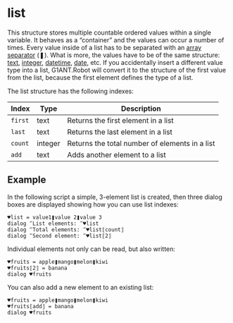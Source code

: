 # list

This structure stores multiple countable ordered values within a single variable. It behaves as a “container” and the values can occur a number of times. Every value inside of a list has to be separated with an [array separator](https://manual.g1ant.com/link/G1ANT.Manual/appendices/special-characters/array-separator.md) (❚). What is more, the values have to be of the same structure: [text](TextStructure.md), [integer](IntegerStructure.md), [datetime](DateTimeStructure.md), [date](DateStructure.md), etc. If you accidentally insert a different value type into a list, G1ANT.Robot will convert it to the structure of the first value from the list, because the first element defines the type of a list.

The list structure has the following indexes:

| Index   | Type    | Description                                    |
| ------- | ------- | ---------------------------------------------- |
| `first` | text    | Returns the first element in a list            |
| `last`  | text    | Returns the last element in a list             |
| `count` | integer | Returns the total number of elements in a list |
| `add`   | text    | Adds another element to a list                 |

## Example

In the following script a simple, 3-element list is created, then three dialog boxes are displayed showing how you can use list indexes:

```G1ANT
♥list = value1❚value 2❚value 3
dialog ‴List elements: ‴♥list
dialog ‴Total elements: ‴♥list⟦count⟧
dialog ‴Second element: ‴♥list⟦2⟧
```

Individual elements not only can be read, but also written:

```G1ANT
♥fruits = apple❚mango❚melon❚kiwi
♥fruits⟦2⟧ = banana
dialog ♥fruits
```

You can also add a new element to an existing list:

```G1ANT
♥fruits = apple❚mango❚melon❚kiwi
♥fruits⟦add⟧ = banana
dialog ♥fruits
```